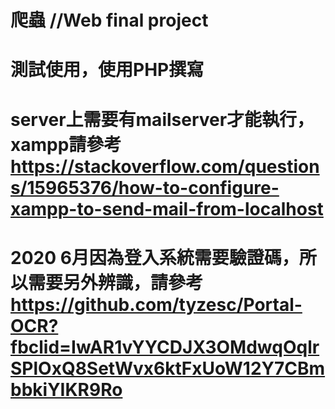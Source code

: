 # 爬蟲 //Web final project
# 測試使用，使用PHP撰寫
# server上需要有mailserver才能執行，xampp請參考 https://stackoverflow.com/questions/15965376/how-to-configure-xampp-to-send-mail-from-localhost
# 2020 6月因為登入系統需要驗證碼，所以需要另外辨識，請參考 https://github.com/tyzesc/Portal-OCR?fbclid=IwAR1vYYCDJX3OMdwqOqlrSPlOxQ8SetWvx6ktFxUoW12Y7CBmbbkiYIKR9Ro
